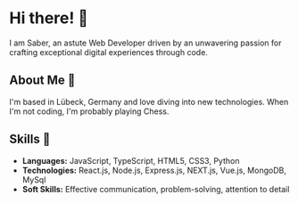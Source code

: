 # Hi there! 👋

I am Saber, an astute Web Developer driven by an unwavering passion for crafting exceptional digital experiences through code.

## About Me 🚀
I'm based in Lübeck, Germany and love diving into new technologies. When I'm not coding, I'm probably playing Chess.

## Skills 🔧
- **Languages:** JavaScript, TypeScript, HTML5, CSS3, Python
- **Technologies:** React.js, Node.js, Express.js, NEXT.js, Vue.js, MongoDB, MySql
- **Soft Skills:** Effective communication, problem-solving, attention to detail


